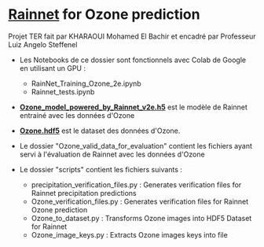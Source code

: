 # [Rainnet](https://github.com/hydrogo/rainnet) for Ozone prediction
Projet TER fait par KHARAOUI Mohamed El Bachir et encadré par Professeur Luiz Angelo Steffenel


* Les Notebooks de ce dossier sont fonctionnels avec Colab de Google en utilisant un GPU :

  * RainNet_Training_Ozone_2e.ipynb
  * Rainnet_tests.ipynb


* [**Ozone_model_powered_by_Rainnet_v2e.h5**](https://drive.google.com/drive/u/0/folders/1yyq4TW6cv2huzKZMBOOXVRsgTHGuCZGl) est le modèle de Rainnet entrainé avec les données d'Ozone

* [**Ozone.hdf5**](https://drive.google.com/drive/u/0/folders/1yyq4TW6cv2huzKZMBOOXVRsgTHGuCZGl) est le dataset des données d'Ozone.


* Le dossier "Ozone_valid_data_for_evaluation" contient les fichiers ayant servi à l'évaluation
de Rainnet avec les données d'Ozone

* Le dossier "scripts" contient les fichiers suivants : 
  * precipitation_verification_files.py : Generates verification files for Rainnet precipitation predictions
  * Ozone_verification_files.py : Generates verification files for Rainnet Ozone prediction
  * Ozone_to_dataset.py : Transforms Ozone images into HDF5 Dataset for Rainnet
  * Ozone_image_keys.py : Extracts Ozone images keys into file

